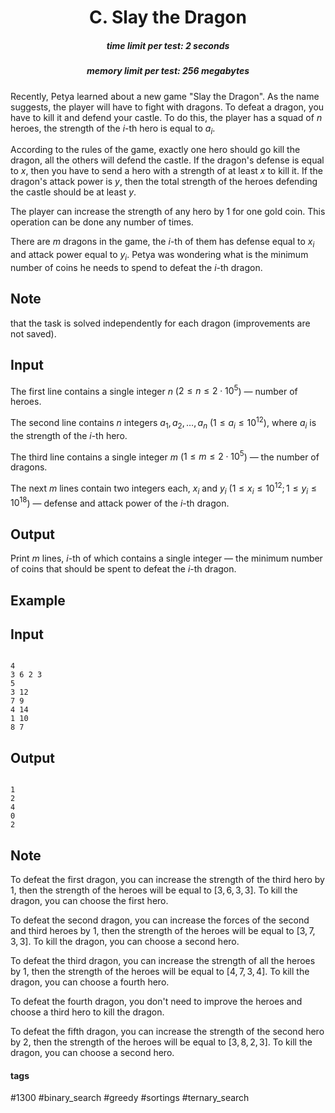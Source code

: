 <h1 style='text-align: center;'> C. Slay the Dragon</h1>

<h5 style='text-align: center;'>time limit per test: 2 seconds</h5>
<h5 style='text-align: center;'>memory limit per test: 256 megabytes</h5>

Recently, Petya learned about a new game "Slay the Dragon". As the name suggests, the player will have to fight with dragons. To defeat a dragon, you have to kill it and defend your castle. To do this, the player has a squad of $n$ heroes, the strength of the $i$-th hero is equal to $a_i$.

According to the rules of the game, exactly one hero should go kill the dragon, all the others will defend the castle. If the dragon's defense is equal to $x$, then you have to send a hero with a strength of at least $x$ to kill it. If the dragon's attack power is $y$, then the total strength of the heroes defending the castle should be at least $y$.

The player can increase the strength of any hero by $1$ for one gold coin. This operation can be done any number of times.

There are $m$ dragons in the game, the $i$-th of them has defense equal to $x_i$ and attack power equal to $y_i$. Petya was wondering what is the minimum number of coins he needs to spend to defeat the $i$-th dragon.

## Note

 that the task is solved independently for each dragon (improvements are not saved).

## Input

The first line contains a single integer $n$ ($2 \le n \le 2 \cdot 10^5$) — number of heroes.

The second line contains $n$ integers $a_1, a_2, \dots, a_n$ ($1 \le a_i \le 10^{12}$), where $a_i$ is the strength of the $i$-th hero.

The third line contains a single integer $m$ ($1 \le m \le 2 \cdot 10^5$) — the number of dragons.

The next $m$ lines contain two integers each, $x_i$ and $y_i$ ($1 \le x_i \le 10^{12}; 1 \le y_i \le 10^{18}$) — defense and attack power of the $i$-th dragon.

## Output

Print $m$ lines, $i$-th of which contains a single integer — the minimum number of coins that should be spent to defeat the $i$-th dragon.

## Example

## Input


```

4
3 6 2 3
5
3 12
7 9
4 14
1 10
8 7

```
## Output


```

1
2
4
0
2

```
## Note

To defeat the first dragon, you can increase the strength of the third hero by $1$, then the strength of the heroes will be equal to $[3, 6, 3, 3]$. To kill the dragon, you can choose the first hero.

To defeat the second dragon, you can increase the forces of the second and third heroes by $1$, then the strength of the heroes will be equal to $[3, 7, 3, 3]$. To kill the dragon, you can choose a second hero.

To defeat the third dragon, you can increase the strength of all the heroes by $1$, then the strength of the heroes will be equal to $[4, 7, 3, 4]$. To kill the dragon, you can choose a fourth hero.

To defeat the fourth dragon, you don't need to improve the heroes and choose a third hero to kill the dragon.

To defeat the fifth dragon, you can increase the strength of the second hero by $2$, then the strength of the heroes will be equal to $[3, 8, 2, 3]$. To kill the dragon, you can choose a second hero.



#### tags 

#1300 #binary_search #greedy #sortings #ternary_search 